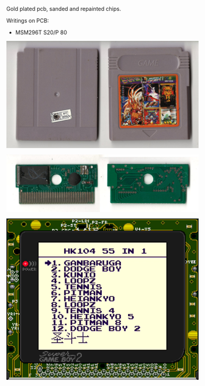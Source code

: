 Gold plated pcb, sanded and repainted chips.

Writings on PCB:
- MSM296T S20/P 80

![alt text](Cartridge.jpg "Cartridge")

![alt text](PCB.jpg "PCB")

![alt text](Screenshot.png "Menu screenshot as seen from a SGB2")